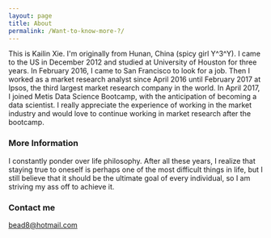 ```yaml
---
layout: page
title: About
permalink: /Want-to-know-more-?/
---
```


This is Kailin Xie. I'm originally from Hunan, China (spicy girl Y^3^Y). I came to the US in December 2012 and studied at University of Houston for three years. In February 2016, I came to San Francisco to look for a job. Then I worked as a market research analyst since April 2016 until February 2017 at Ipsos, the third largest market research company in the world. In April 2017, I joined Metis Data Science Bootcamp, with the anticipation of becoming a data scientist. I really appreciate the experience of working in the market industry and would love to continue working in market research after the bootcamp.

### More Information

I constantly ponder over life philosophy. After all these years, I realize that staying true to oneself is perhaps one of the most difficult things in life, but I still believe that it should be the ultimate goal of every individual, so I am striving my ass off to achieve it.

### Contact me

[bead8@hotmail.com](mailto:bead8@hotmail.com)
